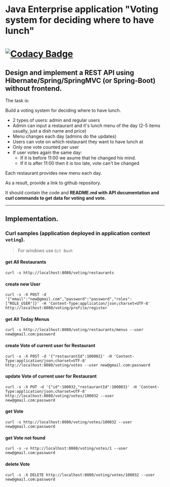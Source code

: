 Java Enterprise application "Voting system for deciding where to have lunch"
===============================
[![Codacy Badge](https://api.codacy.com/project/badge/Grade/806095d8c1c041049d82c1ca776a25ce)](https://www.codacy.com/manual/NikolayLarin/voting?utm_source=github.com&amp;utm_medium=referral&amp;utm_content=NikolayLarin/voting&amp;utm_campaign=Badge_Grade)
===============================
## Design and implement a REST API using Hibernate/Spring/SpringMVC (or Spring-Boot) **without frontend**.

The task is:

Build a voting system for deciding where to have lunch.

 * 2 types of users: admin and regular users
 * Admin can input a restaurant and it's lunch menu of the day (2-5 items usually, just a dish name and price)
 * Menu changes each day (admins do the updates)
 * Users can vote on which restaurant they want to have lunch at
 * Only one vote counted per user
 * If user votes again the same day:
    - If it is before 11:00 we asume that he changed his mind.
    - If it is after 11:00 then it is too late, vote can't be changed

Each restaurant provides new menu each day.

As a result, provide a link to github repository.

It should contain the code and **README.md with API documentation and curl commands to get data for voting and vote.**

------

## Implementation.

### Curl samples (application deployed in application context `voting`).
> For windows use `Git Bash`

#### get All Restaurants
`curl -s http://localhost:8080/voting/restaurants`

#### create new User
`curl -s -X POST -d '{"email":"new@gmail.com","password":"password","roles":["ROLE_USER"]}' -H 'Content-Type:application/json;charset=UTF-8'  http://localhost:8080/voting/profile/register`

#### get All Today Menus
`curl -s http://localhost:8080/voting/restaurants/menus --user new@gmail.com:password`

#### create Vote of current user for Restaurant
`curl -s -X POST -d '{"restaurantId":100002}' -H 'Content-Type:application/json;charset=UTF-8'  http://localhost:8080/voting/votes --user new@gmail.com:password`

#### update Vote of current user for Restaurant
`curl -s -X PUT -d '{"id":100032,"restaurantId":100003}' -H 'Content-Type:application/json;charset=UTF-8'  http://localhost:8080/voting/votes/100032 --user new@gmail.com:password`

#### get Vote
`curl -s http://localhost:8080/voting/votes/100032 --user new@gmail.com:password`

#### get Vote not found
`curl -s -v http://localhost:8080/voting/votes/1 --user new@gmail.com:password`

#### delete Vote
`curl -s -X DELETE http://localhost:8080/voting/votes/100032 --user new@gmail.com:password`
